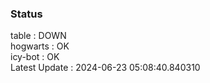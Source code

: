 ### Status


table : DOWN  
hogwarts : OK  
icy-bot : OK  
Latest Update : 2024-06-23 05:08:40.840310
